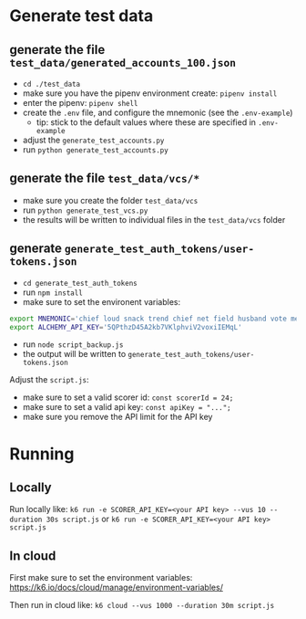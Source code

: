 # Generate test data

## generate the file `test_data/generated_accounts_100.json`

- `cd ./test_data`
- make sure you have the pipenv environment create: `pipenv install`
- enter the pipenv: `pipenv shell`
- create the `.env` file, and configure the mnemonic (see the `.env-example`)
  - tip: stick to the default values where these are specified in `.env-example`
- adjust the `generate_test_accounts.py`
- run `python generate_test_accounts.py`

## generate the file `test_data/vcs/*`

- make sure you create the folder `test_data/vcs`
- run `python generate_test_vcs.py`
- the results will be written to individual files in the `test_data/vcs` folder

## generate `generate_test_auth_tokens/user-tokens.json`

- `cd generate_test_auth_tokens`
- run `npm install`
- make sure to set the environent variables:

```bash
export MNEMONIC='chief loud snack trend chief net field husband vote message decide replace'
export ALCHEMY_API_KEY='5QPthzD45A2kb7VKlphviV2voxiIEMqL'
```

- run `node script_backup.js`
- the output will be written to `generate_test_auth_tokens/user-tokens.json`

Adjust the `script.js`:

- make sure to set a valid scorer id: `const scorerId = 24;`
- make sure to set a valid api key: `const apiKey = "...";`
- make sure you remove the API limit for the API key

# Running

## Locally

Run locally like:
`k6 run -e SCORER_API_KEY=<your API key> --vus 10 --duration 30s script.js`
or
`k6 run -e SCORER_API_KEY=<your API key> script.js`

## In cloud

First make sure to set the environment variables: https://k6.io/docs/cloud/manage/environment-variables/

Then run in cloud like:
`k6 cloud --vus 1000 --duration 30m script.js`
